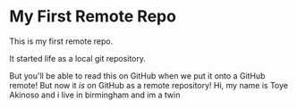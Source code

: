 # My First Remote Repo

This is my first remote repo.

It started life as a local git repository.

But you'll be able to read this on GitHub when we put it onto a GitHub remote!
But now it *is* on GitHub as a remote repository!
Hi, my name is Toye Akinoso and i live in birmingham and im a twin

